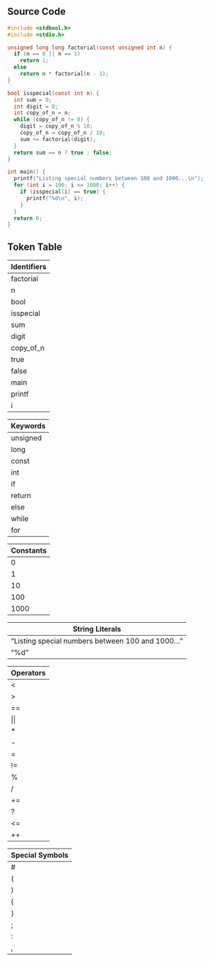 ## Source Code

``` c
#include <stdbool.h>
#include <stdio.h>

unsigned long long factorial(const unsigned int n) {
  if (n == 0 || n == 1)
    return 1;
  else
    return n * factorial(n - 1);
}

bool isspecial(const int n) {
  int sum = 0;
  int digit = 0;
  int copy_of_n = n;
  while (copy_of_n != 0) {
    digit = copy_of_n % 10;
    copy_of_n = copy_of_n / 10;
    sum += factorial(digit);
  }
  return sum == n ? true : false;
}

int main() {
  printf("Listing special numbers between 100 and 1000...\n");
  for (int i = 100; i <= 1000; i++) {
    if (isspecial(i) == true) {
      printf("%d\n", i);
    }
  }
  return 0;
}
```

## Token Table

| Identifiers |
|-------------|
| factorial   |
| n           |
| bool        |
| isspecial   |
| sum         |
| digit       |
| copy_of_n   |
| true        |
| false       |
| main        |
| printf      |
| i           |

| Keywords |
|----------|
| unsigned |
| long     |
| const    |
| int      |
| if       |
| return   |
| else     |
| while    |
| for      |

| Constants |
|-----------|
| 0         |
| 1         |
| 10        |
| 100       |
| 1000      |

| String Literals                                 |
|-------------------------------------------------|
| “Listing special numbers between 100 and 1000…” |
| “%d”                                            |

| Operators                                       |
|-------------------------------------------------|
| \<                                              |
| \>                                              |
| ==                                              |
| \|\|                                            |
| \*                                              |
| \-                                              |
| =                                               |
| !=                                              |
| %                                               |
| /                                               |
| +=                                              |
| ?                                               |
| \<=                                             |
| ++                                              |

| Special Symbols |
|-----------------|
| \#              |
| (               |
| )               |
| {               |
| }               |
| ;               |
| :               |
| ,               |
